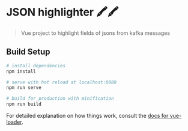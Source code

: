 # JSON highlighter 🖍️🖍️

> Vue project to highlight fields of jsons from kafka messages

## Build Setup

``` bash
# install dependencies
npm install

# serve with hot reload at localhost:8080
npm run serve

# build for production with minification
npm run build
```

For detailed explanation on how things work, consult the [docs for vue-loader](http://vuejs.github.io/vue-loader).
